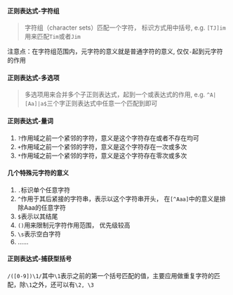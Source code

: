 #### 正则表达式-字符组
> 字符组（character sets）匹配一个字符， 标识方式用中括号, e.g. ```[TJ]im```用来匹配```Tim```或者```Jim```

注意点：在字符组范围内，元字符的意义就是普通字符的意义, 仅仅```-```起到元字符的作用

#### 正则表达式-多选项
> 多选项用来合并多个子正则表达式，起到一个或表达式的作用, e.g. ```^A|[Aa]|a$```三个字正则表达式中任意一个匹配到即可

#### 正则表达式-量词
1. ```?```作用域之前一个紧邻的字符，意义是这个字符存在或者不存在均可
2. ```+```作用域之前一个紧邻的字符，意义是这个字符存在一次或多次
3. ```*```作用域之前一个紧邻的字符，意义是这个字符存在零次或多次

#### 几个特殊元字符的意义
1. ```.```标识单个任意字符
2. ```^```作用于其后紧接的字符串，表示以这个字符串开头， 在```[^Aaa]```中的意义是排除Aaa的任意字符
3. ```$```表示以其结尾
4. ```()```用来限制元字符作用范围， 优先级较高
5. ```\s```表示空白字符
6. ......

#### 正则表达式-捕获型括号
```/([0-9])\1/```其中```\1```表示之前的第一个括号匹配的值，主要应用做重复字符的匹配，除```\1```之外，还可以有```\2, \3```
